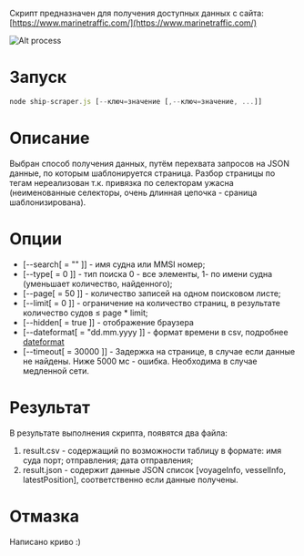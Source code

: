 Скрипт предназначен для получения доступных данных с сайта:
[https://www.marinetraffic.com/](https://www.marinetraffic.com/)

![Alt process](https://drive.google.com/uc?export=view&id=1aJwG_U28rOXkzyyvSRZ_W2Xgmo8OYdBj)

# Запуск

```javascript
node ship-scraper.js [--ключ=значение [,--ключ=значение, ...]]
```

# Описание

Выбран способ получения данных, путём перехвата запросов на JSON данные, по которым шаблонируется страница.
Разбор страницы по тегам нереализован т.к. привязка по селекторам ужасна (неименованные селекторы, очень длинная цепочка - сраница шаблонизирована).

# Опции

- [--search[ = "" ]] - имя судна или MMSI номер;
- [--type[ = 0 ]] - тип поиска 0 - все элементы, 1- по имени судна (уменьшает количество, найденного);
- [--page[ = 50 ]] - количество записей на одном поисковом листе;
- [--limit[ = 0 ]] - ограничение на количество страниц, в результате количество судов ≤ page \* limit;
- [--hidden[ = true ]] - отображение браузера
- [--dateformat[ = "dd.mm.yyyy ]] - формат времени в csv, подробнее [dateformat](https://www.npmjs.com/package/dateformat)
- [--timeout[ = 30000 ]] - Задержка на странице, в случае если данные не найдены. Ниже 5000 мс - ошибка. Необходима в случае медленной сети.

# Результат

В результате выполнения скрипта, появятся два файла:

1. result.csv - содержащий по возможности таблицу в формате: имя суда порт; отправления; дата отправления;
2. result.json - содержит данные JSON список [voyageInfo, vesselInfo, latestPosition], соответственно если данные получены.

# Отмазка

Написано криво :)
